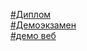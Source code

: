 [#Диплом](https://ru.yougile.com/board/uqlglbimis5w) <br>
[#Демоэкзамен](https://ru.yougile.com/board/ue3vk2sw4q51) <br>
[#демо веб](https://ru.yougile.com/board/r229t1kiqgbb)
